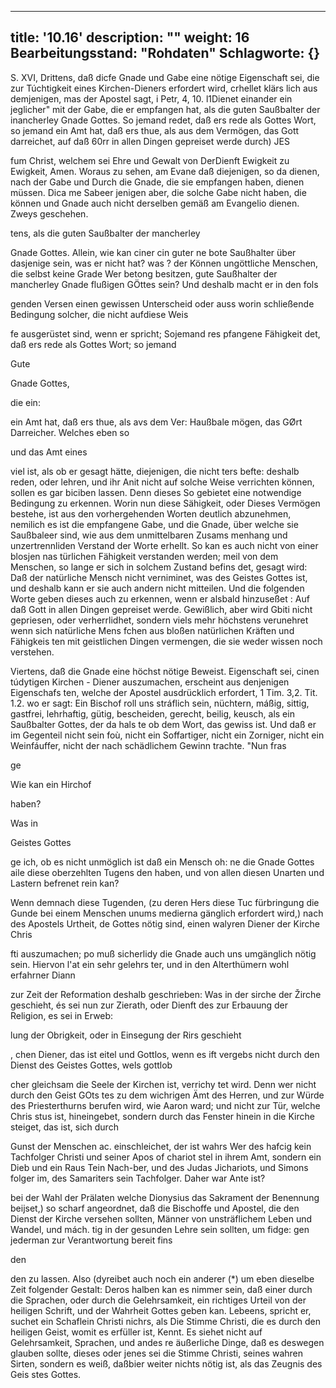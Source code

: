 
---
title: '10.16'
description: ""
weight: 16
Bearbeitungsstand: "Rohdaten"
Schlagworte: {}
---
<!-- Seite 420 -->

S. XVI, Drittens, daß dicfe Gnade und Gabe eine nötige Eigenschaft sei, die zur Túchtigkeit eines Kirchen-Dieners erfordert wird, crhellet klärs lich aus demjenigen, mas der Apostel sagt, i Petr, 4, 10. l1Dienet einander ein jeglicher" mit der Gabe, die er empfangen hat, als die guten Saußbalter der inancherley Gnade Gottes. So jemand redet, daß ers rede als Gottes Wort, so jemand ein Amt hat, daß ers thue, als aus dem Vermögen, das Gott darreichet, auf daß 60rr in allen Dingen gepreiset werde durch) JES

fum Christ, welchem sei Ehre und Gewalt von DerDienft Ewigkeit zu Ewigkeit, Amen. Woraus zu sehen, am Evane daß diejenigen, so da dienen, nach der Gabe und Durch die Gnade, die sie empfangen haben, dienen müssen. Dica me Sabeer jenigen aber, die solche Gabe nicht haben, die können und Gnade auch nicht derselben gemäß am Evangelio dienen. Zweys geschehen.

tens, als die guten Saußbalter der mancherley

Gnade Gottes. Allein, wie kan ciner cin guter ne bote Saußhalter über dasjenige sein, was er nicht hat? was ? der Können ungöttliche Menschen, die selbst keine Grade Wer betong besitzen, gute Saußhalter der mancherley Gnade flußigen GÖttes sein? Und deshalb
 macht er in den fols

genden Versen einen gewissen Unterscheid oder auss worin schließende Bedingung solcher, die nicht aufdiese Weis

fe ausgerüstet sind, wenn er spricht; Sojemand res pfangene Fähigkeit det, daß ers rede als Gottes Wort; so jemand

Gute

Gnade
Gottes,

die ein:

ein Amt hat, daß ers thue, als avs dem Ver: Haußbale mögen, das GØrt Darreicher. Welches eben so

und das Amt eines
<!-- Seite 421 -->
viel ist, als ob er gesagt hätte, diejenigen, die nicht ters befte: deshalb reden, oder lehren, und ihr Anit nicht auf solche Weise verrichten können, sollen es gar biciben lassen. Denn dieses So gebietet eine notwendige Bedingung zu erkennen. Worin nun diese Sähigkeit, oder Dieses Vermögen bestehe, ist aus den vorhergehenden Worten deutlich abzunehmen, nemilich es ist die empfangene Gabe, und die Gnade, über welche sie Saußbaleer sind, wie aus dem unmittelbaren Zusams menhang und unzertrennliden Verstand der Worte erhellt. So kan es auch nicht von einer blosjen nas türlichen Fähigkeit verstanden werden; meil von dem Menschen, so lange er sich in solchem Zustand befins det, gesagt wird: Daß der natürliche Mensch nicht verniminet, was des Geistes Gottes ist, und deshalb kann er sie auch andern nicht mitteilen. Und die folgenden Worte geben dieses auch zu erkennen, wenn er alsbald hinzuseßet : Auf daß Gott in allen Dingen gepreiset werde. Gewißlich, aber wird Gbiti nicht gepriesen, oder verherrlidhet, sondern viels mehr höchstens verunehret wenn sich natürliche Mens fchen aus bloßen natürlichen Kräften und Fähigkeis ten mit geistlichen Dingen vermengen, die sie weder wissen noch verstehen.

Viertens, daß die Gnade eine höchst nötige Beweist. Eigenschaft sei, cinen túdytigen Kirchen - Diener auszumachen, erscheint aus denjenigen Eigenschafs ten, welche der Apostel ausdrücklich erfordert, 1 Tim. 3,2. Tit. 1.2. wo er sagt: Ein Bischof roll uns stráflich sein, nüchtern, máßig, sittig, gastfrei, lehrhaftig, gütig, bescheiden, gerecht, beilig, keusch, als ein Saußbalter Gottes, der da hals te ob dem Wort, das gewiss ist. Und daß er im Gegenteil nicht sein foù, nicht ein Soffartiger, nicht ein Zorniger, nicht ein Weinfáuffer, nicht der nach schädlichem Gewinn trachte. "Nun fras

ge

Wie kan ein Hirchof

haben?

Was in

Geistes
Gottes
<!-- Seite 422 -->
ge ich, ob es nicht unmöglich ist daß ein Mensch oh: ne die Gnade Gottes aile diese oberzehlten Tugens den haben, und von allen diesen Unarten und Lastern befrenet rein kan?

Wenn demnach diese Tugenden, (zu deren Hers diese Tuc fürbringung die Gunde bei einem Menschen unums medierna gänglich erfordert wird,) nach des Apostels Urtheit, de Gottes nötig sind, einen walyren Diener der Kirche Chris

fti auszumachen; po muß sicherlidy die Gnade auch uns umgänglich nötig sein. Hiervon l'at ein sehr gelehrs ter, und in den Alterthümern wohl erfahrner Diann

zur Zeit der Reformation deshalb geschrieben: Was in der sirche der Žirche geschieht, és sei nun zur Zierath, oder Dienft des zur Erbauung der Religion, es sei in Erweb:

lung der Obrigkeit, oder in Einsegung der Rirs geschieht

, chen Diener, das ist eitel und Gottlos, wenn es ift vergebs nicht durch den Dienst des Geistes Gottes, wels gottlob

cher gleichsam die Seele der Kirchen ist, verrichy tet wird. Denn wer nicht durch den Geist GOts tes zu dem wichrigen Ämt des Herren, und zur Würde des Priesterthurns berufen wird, wie Aaron ward; und nicht zur Tür, welche Chris stus ist, hineingebet, sondern durch das Fenster hinein in die Kirche steiget, das ist, sich durch

Gunst der Menschen ac. einschleichet, der ist wahrs Wer des hafcig kein Tachfolger Christi und seiner Apos of chariot stel in ihrem Amt, sondern ein Dieb und ein Raus Tein Nach-ber, und des Judas Jichariots, und Simons folger im, des Samariters sein Tachfolger. Daher war Ante ist?

bei der Wahl der Prälaten welche Dionysius das Sakrament der Benennung beijset,) so scharf angeordnet, daß die Bischoffe und Apostel, die den Dienst der Kirche versehen sollten, Männer von unsträflichem Leben und Wandel, und mách. tig in der gesunden Lehre sein sollten, um fidge: gen jederman zur Verantwortung bereit fins

den
<!-- Seite 423 -->

den zu lassen. Also (dyreibet auch noch ein anderer (*) um eben dieselbe Zeit folgender Gestalt: Deros halben kan es nimmer sein, daß einer durch die Sprachen, oder durch die Gelehrsamkeit, ein richtiges Urteil von der heiligen Schrift, und der Wahrheit Gottes geben kan. Lebeens, spricht er, suchet ein Schaflein Christi nichrs, als Die Stimme Christi, die es durch den heiligen Geist, womit es erfüller ist, Kennt. Es siehet nicht auf Gelehrsamkeit, Sprachen, und andes re äußerliche Dinge, daß es deswegen glauben sollte, dieses oder jenes sei die Stimme Christi, seines wahren Sirten, sondern es weiß, daßbier weiter nichts nötig ist, als das Zeugnis des Geis stes Gottes.
